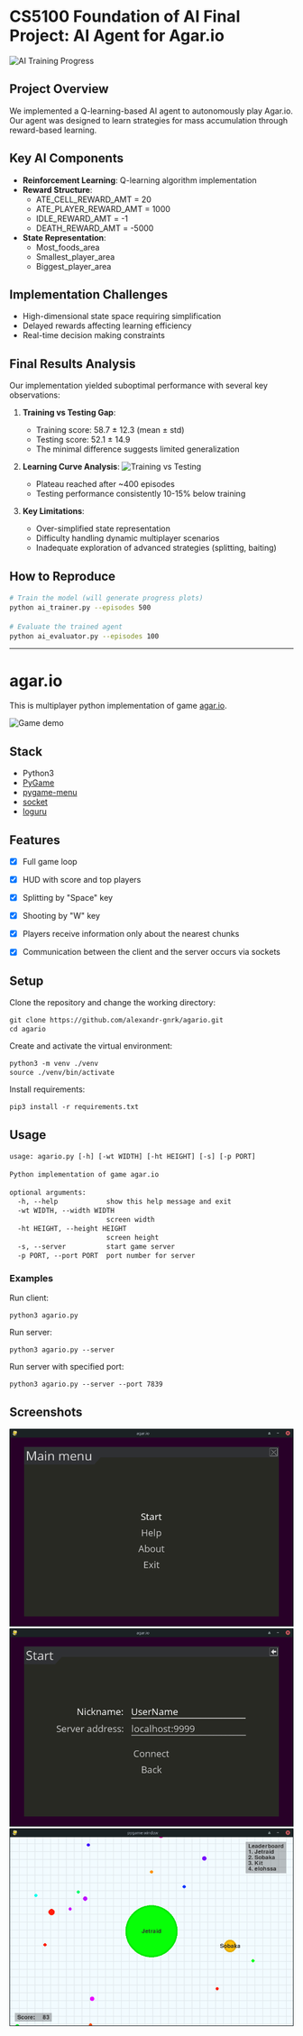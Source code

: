 # CS5100 Foundation of AI Final Project: AI Agent for Agar.io

![AI Training Progress](./screenshots/training_plot.png)  <!-- Add your training plot -->

## Project Overview
We implemented a Q-learning-based AI agent to autonomously play Agar.io. Our agent was designed to learn strategies for mass accumulation through reward-based learning.

## Key AI Components
- **Reinforcement Learning**: Q-learning algorithm implementation
- **Reward Structure**:
    - ATE_CELL_REWARD_AMT = 20
    - ATE_PLAYER_REWARD_AMT = 1000
    - IDLE_REWARD_AMT = -1
    - DEATH_REWARD_AMT = -5000
- **State Representation**:
  - Most_foods_area
  - Smallest_player_area
  - Biggest_player_area

## Implementation Challenges
- High-dimensional state space requiring simplification
- Delayed rewards affecting learning efficiency
- Real-time decision making constraints

## Final Results Analysis
Our implementation yielded suboptimal performance with several key observations:

1. **Training vs Testing Gap**:
   - Training score: 58.7 ± 12.3 (mean ± std)
   - Testing score: 52.1 ± 14.9
   - The minimal difference suggests limited generalization

2. **Learning Curve Analysis**:
   ![Training vs Testing](./screenshots/train_test_plot.png)
   - Plateau reached after ~400 episodes
   - Testing performance consistently 10-15% below training

3. **Key Limitations**:
   - Over-simplified state representation
   - Difficulty handling dynamic multiplayer scenarios
   - Inadequate exploration of advanced strategies (splitting, baiting)

## How to Reproduce
```bash
# Train the model (will generate progress plots)
python ai_trainer.py --episodes 500

# Evaluate the trained agent
python ai_evaluator.py --episodes 100
```
--------------------
# agar.io
This is multiplayer python implementation of game [agar.io](https://en.wikipedia.org/wiki/Agar.io).

![Game demo](./screenshots/agario_demo.gif)


## Stack
- Python3
- [PyGame](https://www.pygame.org/)
- [pygame-menu](https://github.com/ppizarror/pygame-menu)
- [socket](https://docs.python.org/3/library/socket.html)
- [loguru](https://github.com/Delgan/loguru)



## Features
- [x] Full game loop
- [x] HUD with score and top players
- [x] Splitting by "Space" key
- [x] Shooting by "W" key
- [x] Players receive information only about the nearest chunks
- [x] Communication between the client and the server occurs via sockets


## Setup
Clone the repository and change the working directory:

    git clone https://github.com/alexandr-gnrk/agario.git
    cd agario
Create and activate the virtual environment:

    python3 -m venv ./venv
    source ./venv/bin/activate
Install requirements:

    pip3 install -r requirements.txt

## Usage

    usage: agario.py [-h] [-wt WIDTH] [-ht HEIGHT] [-s] [-p PORT]

    Python implementation of game agar.io

    optional arguments:
      -h, --help            show this help message and exit
      -wt WIDTH, --width WIDTH
                            screen width
      -ht HEIGHT, --height HEIGHT
                            screen height
      -s, --server          start game server
      -p PORT, --port PORT  port number for server

### Examples
Run client:

    python3 agario.py

Run server:

    python3 agario.py --server

Run server with specified port:

    python3 agario.py --server --port 7839

## Screenshots
![Main menu](./screenshots/main_menu.png)
![Start menu](./screenshots/start_menu.png)
![Game](./screenshots/game.png)

